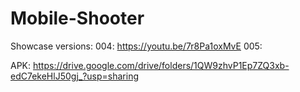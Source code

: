 # Mobile-Shooter
 Showcase versions: 
 004: https://youtu.be/7r8Pa1oxMvE
 005:
 
 APK: https://drive.google.com/drive/folders/1QW9zhvP1Ep7ZQ3xb-edC7ekeHlJ50gj_?usp=sharing
